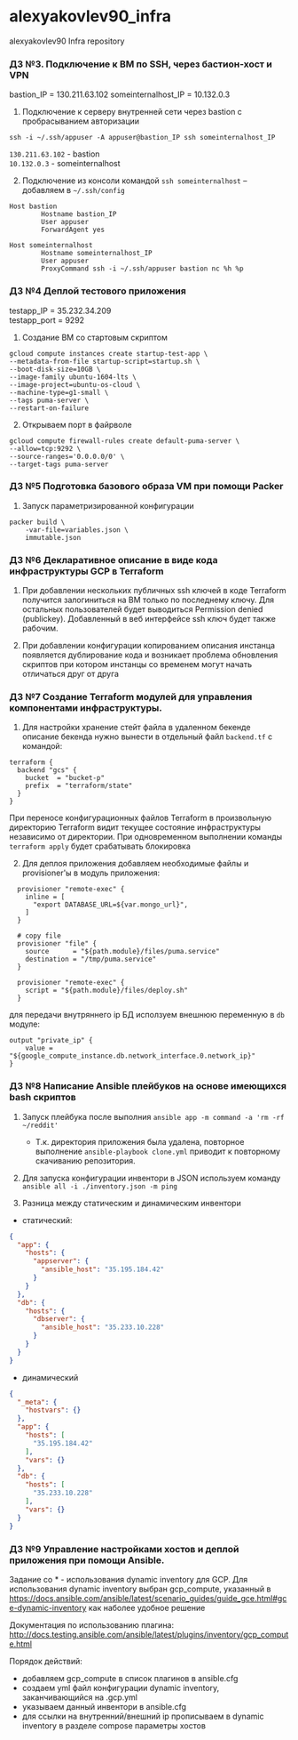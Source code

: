 # alexyakovlev90_infra
alexyakovlev90 Infra repository


### ДЗ №3. Подключение к ВМ по SSH, через бастион-хост и VPN

bastion_IP = 130.211.63.102
someinternalhost_IP = 10.132.0.3

1. Подключение к серверу внутренней сети через bastion с пробрасыванием авторизации
```$xslt
ssh -i ~/.ssh/appuser -A appuser@bastion_IP ssh someinternalhost_IP
```
`130.211.63.102` - bastion  
`10.132.0.3` - someinternalhost


2. Подключение из консоли командой `ssh someinternalhost` –
добавляем в `~/.ssh/config`
```$xslt
Host bastion
        Hostname bastion_IP
        User appuser
        ForwardAgent yes

Host someinternalhost
        Hostname someinternalhost_IP
        User appuser
        ProxyCommand ssh -i ~/.ssh/appuser bastion nc %h %p
```


### ДЗ №4 Деплой тестового приложения

testapp_IP = 35.232.34.209  
testapp_port = 9292

1. Создание ВМ со стартовым скриптом
```
gcloud compute instances create startup-test-app \
--metadata-from-file startup-script=startup.sh \
--boot-disk-size=10GB \
--image-family ubuntu-1604-lts \
--image-project=ubuntu-os-cloud \
--machine-type=g1-small \
--tags puma-server \
--restart-on-failure
```

2. Открываем порт в файрволе
```
gcloud compute firewall-rules create default-puma-server \
--allow=tcp:9292 \
--source-ranges='0.0.0.0/0' \
--target-tags puma-server
```

### ДЗ №5 Подготовка базового образа VM при помощи Packer

1. Запуск параметризированной конфигурации 
```
packer build \
    -var-file=variables.json \
    immutable.json
```

### ДЗ №6 Декларативное описание в виде кода инфраструктуры GCP в Terraform

1. При добавлении нескольких публичных ssh ключей в коде Terraform 
получится залогиниться на ВМ только по последнему ключу. Для остальных 
пользователей будет выводиться Permission denied (publickey). Добавленный 
в веб интерфейсе ssh ключ будет также рабочим.

2. При добавлении конфигурации копированием описания инстанца появляется 
дублирование кода и возникает проблема обновления скриптов при котором 
инстанцы со временем могут начать отличаться друг от друга

### ДЗ №7 Создание Terraform модулей для управления компонентами инфраструктуры.

1. Для настройки хранение стейт файла в удаленном бекенде описание бекенда 
нужно вынести в отдельный файл `backend.tf` с командой:
```
terraform {
  backend "gcs" {
    bucket  = "bucket-p"
    prefix  = "terraform/state"
  }
}
```
При переносе конфигурационных файлов Terraform в произвольную директорию 
Terraform видит текущее состояние инфраструктуры независимо от директории. 
При одновременном выполнении команды `terraform apply` будет срабатывать блокировка
    
2. Для деплоя приложения добавляем необходимые файлы и provisioner'ы 
в модуль приложения:
```
  provisioner "remote-exec" {
    inline = [
      "export DATABASE_URL=${var.mongo_url}",
    ]
  }

  # copy file
  provisioner "file" {
    source      = "${path.module}/files/puma.service"
    destination = "/tmp/puma.service"
  }
    
  provisioner "remote-exec" {
    script = "${path.module}/files/deploy.sh"
  }
```
для передачи внутряннего ip БД исползуем внешнюю переменную в `db` модуле:  
```
output "private_ip" {
    value = "${google_compute_instance.db.network_interface.0.network_ip}"
}
```
    
### ДЗ №8 Написание Ansible плейбуков на основе имеющихся bash скриптов

1. Запуск плейбука после выполния `ansible app -m command -a 'rm -rf ~/reddit'`
    - Т.к. директория приложения была удалена, повторное выполнение 
    `ansible-playbook clone.yml` приводит к повторному скачиванию репозитория.

2. Для запуска конфигурации инвентори в JSON используем команду  
    `ansible all -i ./inventory.json -m ping`

3. Разница между статическим и динамическим инвентори
- статический:
```json
{
  "app": {
    "hosts": {
      "appserver": {
        "ansible_host": "35.195.184.42"
      }
    }
  },
  "db": {
    "hosts": {
      "dbserver": {
        "ansible_host": "35.233.10.228"
      }
    }
  }
}
```
- динамический

```json
{
  "_meta": {
    "hostvars": {}
  },
  "app": {
    "hosts": [
      "35.195.184.42"
    ],
    "vars": {}
  },
  "db": {
    "hosts": [
      "35.233.10.228"
    ],
    "vars": {}
  }
}
```

### ДЗ №9 Управление настройками хостов и деплой приложения при помощи Ansible.
Задание со * - использования dynamic inventory для GCP.
Для использования dynamic inventory выбран gcp_compute, указанный в 
https://docs.ansible.com/ansible/latest/scenario_guides/guide_gce.html#gce-dynamic-inventory
как наболее удобное решение

Документация по использованию плагина: 
http://docs.testing.ansible.com/ansible/latest/plugins/inventory/gcp_compute.html

Порядок действий: 
- добавляем gcp_compute в список плагинов в ansible.cfg
- создаем yml файл конфигурации dynamic inventory, заканчивающийся на .gcp.yml
- указываем данный инвентори в ansible.cfg
- для ссылки на внутренний/внешний ip прописываем в dynamic inventory в разделе 
compose параметры хостов

